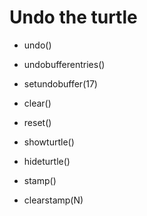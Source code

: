 # Undo the turtle

* undo()
* undobufferentries()
* setundobuffer(17)

* clear()
* reset()
* showturtle()
* hideturtle()
* stamp()
* clearstamp(N)




